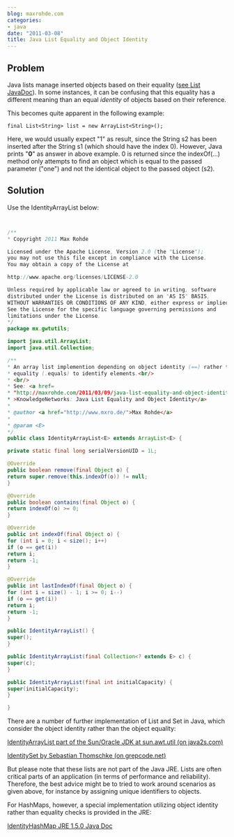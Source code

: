 ```yaml
---
blog: maxrohde.com
categories:
- java
date: "2011-03-08"
title: Java List Equality and Object Identity
---
```


## Problem

Java lists manage inserted objects based on their equality ([see List JavaDoc](http://download.oracle.com/javase/1.5.0/docs/api/java/util/List.html)). In some instances, it can be confusing that this equality has a different meaning than an equal _identity_ of objects based on their reference.

This becomes quite apparent in the following example:

```
final List<String> list = new ArrayList<String>();
```

Here, we would usually expect "1" as result, since the String s2 has been inserted after the String s1 (which should have the index 0). However, Java prints "**0**" as answer in above example. 0 is returned since the indexOf(…) method only attempts to find an object which is equal to the passed parameter ("one") and not the identical object to the passed object (s2).

## Solution

Use the IdentityArrayList below:

```java


/**
* Copyright 2011 Max Rohde

Licensed under the Apache License, Version 2.0 (the "License");
you may not use this file except in compliance with the License.
You may obtain a copy of the License at

http://www.apache.org/licenses/LICENSE-2.0

Unless required by applicable law or agreed to in writing, software
distributed under the License is distributed on an "AS IS" BASIS,
WITHOUT WARRANTIES OR CONDITIONS OF ANY KIND, either express or implied.
See the License for the specific language governing permissions and
limitations under the License.
*/
package mx.gwtutils;

import java.util.ArrayList;
import java.util.Collection;

/**
* An array list implemention depending on object identity (==) rather than
* equality (.equals) to identify elements.<br/>
* <br/>
* See: <a href=
* "http://maxrohde.com/2011/03/09/java-list-equality-and-object-identity/"
* >KnowledgeNetworks: Java List Equality and Object Identity</a>
*
* @author <a href="http://www.mxro.de/">Max Rohde</a>
*
* @param <E>
*/
public class IdentityArrayList<E> extends ArrayList<E> {

private static final long serialVersionUID = 1L;

@Override
public boolean remove(final Object o) {
return super.remove(this.indexOf(o)) != null;
}

@Override
public boolean contains(final Object o) {
return indexOf(o) >= 0;
}

@Override
public int indexOf(final Object o) {
for (int i = 0; i < size(); i++)
if (o == get(i))
return i;
return -1;
}

@Override
public int lastIndexOf(final Object o) {
for (int i = size() - 1; i >= 0; i--)
if (o == get(i))
return i;
return -1;
}

public IdentityArrayList() {
super();
}

public IdentityArrayList(final Collection<? extends E> c) {
super(c);
}

public IdentityArrayList(final int initialCapacity) {
super(initialCapacity);
}

}

```

There are a number of further implementation of List and Set in Java, which consider the object identity rather than the object equality:

[IdentityArrayList part of the Sun/Oracle JDK at sun.awt.util (on java2s.com)](http://www.java2s.com/Open-Source/Java-Document/6.0-JDK-Modules-sun/awt/sun/awt/util/IdentityArrayList.java.htm)

[IdentitySet by Sebastian Thomschke (on grepcode.net)](http://grepcode.com/file/repo1.maven.org/maven2/net.sf.oval/oval/1.20/net/sf/oval/internal/util/IdentitySet.java)

But please note that these lists are not part of the Java JRE. Lists are often critical parts of an application (in terms of performance and reliability). Therefore, the best advice might be to tried to work around scenarios as given above, for instance by assigning unique identifiers to objects.

For HashMaps, however, a special implementation utilizing object identity rather than equality checks is provided in the JRE:

[IdentityHashMap JRE 1.5.0 Java Doc](http://download.oracle.com/javase/1.5.0/docs/api/java/util/IdentityHashMap.html)
